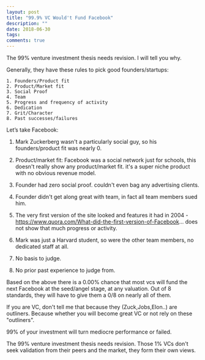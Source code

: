 ```yaml
---
layout: post
title: "99.9% VC Would't Fund Facebook"
description: ""
date: 2018-06-30
tags: 
comments: true
---
```


The 99% venture investment thesis needs revision. I will tell you why. 

Generally, they have these rules to pick good founders/startups:

```
1. Founders/Product fit 
2. Product/Market fit 
3. Social Proof 
4. Team  
5. Progress and frequency of activity 
6. Dedication 
7. Grit/Character 
8. Past successes/failures
```

Let’s take Facebook:

1. Mark Zuckerberg wasn't a particularly social guy, so his founders/product fit was nearly 0.

2. Product/market fit: Facebook was a social network just for schools, this doesn't really show any product/market fit. it's a super niche product with no obvious revenue model.

3. Founder had zero social proof. couldn't even bag any advertising clients.

4. Founder didn't get along great with team, in fact all team members sued him.

5. The very first version of the site looked and features it had in 2004 - https://www.quora.com/What-did-the-first-version-of-Facebook... does not show that much progress or activity.

6. Mark was just a Harvard student, so were the other team members, no dedicated staff at all.

7. No basis to judge.

8. No prior past experience to judge from.

Based on the above there is a 0.00% chance that most vcs will fund the next Facebook at the seed/angel stage, at any valuation. Out of 8 standards, they will have to give them a 0/8 on nearly all of them.

If you are VC, don't tell me that because they (Zuck,Jobs,Elon..) are outliners. Because whether you will become great VC or not rely on these "outliners".

99% of your investment will turn mediocre performance or failed.

The 99% venture investment thesis needs revision. Those 1% VCs don't seek validation from their peers and the market, they form their own views.
 



